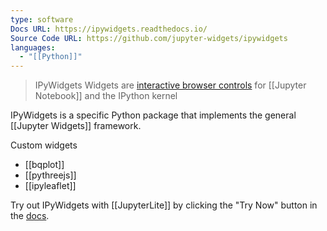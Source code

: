```yaml
---
type: software
Docs URL: https://ipywidgets.readthedocs.io/
Source Code URL: https://github.com/jupyter-widgets/ipywidgets
languages:
  - "[[Python]]"
---
```

> IPyWidgets Widgets are [interactive browser controls](https://github.com/jupyter-widgets/ipywidgets/blob/main/docs/source/examples/Index.ipynb) for [[Jupyter Notebook]] and the IPython kernel

IPyWidgets is a specific Python package that implements the general [[Jupyter Widgets]] framework.

Custom widgets
- [[bqplot]]
- [[pythreejs]]
- [[ipyleaflet]]

Try out IPyWidgets with [[JupyterLite]] by clicking the "Try Now" button in the [docs](https://ipywidgets.readthedocs.io/).